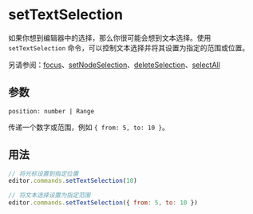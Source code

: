 # setTextSelection
如果你想到编辑器中的选择，那么你很可能会想到文本选择。使用 `setTextSelection` 命令，可以控制文本选择并将其设置为指定的范围或位置。

另请参阅：[focus](/api/commands/focus)、[setNodeSelection](/api/commands/set-node-selection)、[deleteSelection](/api/commands/delete-selection)、[selectAll](/api/commands/select-all)

## 参数
`position: number | Range`

传递一个数字或范围，例如 `{ from: 5, to: 10 }`。

## 用法
```js
// 将光标设置到指定位置
editor.commands.setTextSelection(10)

// 将文本选择设置为指定范围
editor.commands.setTextSelection({ from: 5, to: 10 })
```